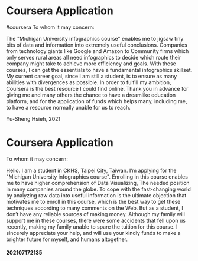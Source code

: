 # Coursera Application
#coursera
To whom it may concern:

The "Michigan University infographics course" enables me to jigsaw tiny bits of data and information into extremely useful conclusions. Companies from technology giants like Google and Amazon to Community firms which only serves rural areas all need infographics to decide which route their company might take to achieve more efficiency and goals. With these courses, I can get the essentials to have a fundamental infographics skillset. My current career goal, since I am still a student, is to ensure as many abilities with divergences as possible. In order to fulfill my ambition, Coursera is the best resource I could find online. Thank you in advance for giving me and many others the chance to have a dreamlike education platform, and for the application of funds which helps many, including me, to have a resource normally unable for us to reach.

Yu-Sheng Hsieh, 2021
# Coursera Application

To whom it may concern:

Hello. I am a student in CKHS, Taipei City, Taiwan. I’m applying for the "Michigan University infographics course". Enrolling in this course enables me to have higher comprehension of Data Visualizing, The needed position in many companies around the globe. To cope with the fast-changing world by analyzing raw data into useful information is the ultimate objection that motivates me to enroll in this course, which is the best way to get these techniques according to many comments on the Web. But as a student, I don’t have any reliable sources of making money. Although my family will support me in these courses, there were some accidents that fell upon us recently, making my family unable to spare the tuition for this course. I sincerely appreciate your help, and will use your kindly funds to make a brighter future for myself, and humans altogether.

#### 202107172135